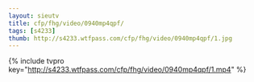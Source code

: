 ```yaml
--- 
layout: sieutv
title: cfp/fhg/video/0940mp4qpf/
tags: [s4233]
thumb: http://s4233.wtfpass.com/cfp/fhg/video/0940mp4qpf/1.jpg
---
```

{% include tvpro key="http://s4233.wtfpass.com/cfp/fhg/video/0940mp4qpf/1.mp4" %} 
